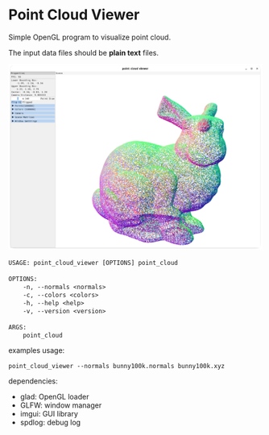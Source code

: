 # Point Cloud Viewer

Simple OpenGL program to visualize point cloud.

The input data files should be **plain text** files.

![](Screenshot.png)

```
USAGE: point_cloud_viewer [OPTIONS] point_cloud 

OPTIONS:
    -n, --normals <normals>
    -c, --colors <colors>
    -h, --help <help>
    -v, --version <version>

ARGS:
    point_cloud  
```

examples usage:

```shell
point_cloud_viewer --normals bunny100k.normals bunny100k.xyz
```

dependencies:

- glad: OpenGL loader
- GLFW: window manager
- imgui: GUI library
- spdlog: debug log
